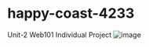 # happy-coast-4233
Unit-2 Web101 Individual Project
![image](https://user-images.githubusercontent.com/98752820/230615900-9cd5e1d0-3a9e-4a65-a354-7afc9097a79e.png)

